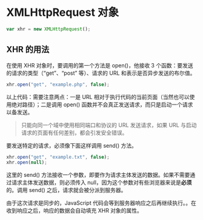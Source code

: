 # XMLHttpRequest 对象

``` js
var xhr = new XMLHttpRequest();
```

## XHR 的用法

在使用 XHR 对象时，要调用的第一个方法是 open()，他接收 3 个函数：要发送的请求的类型（“get”、“post” 等）、请求的 URL 和表示是否异步发送的布尔值。

``` js
xhr.open("get", "example.php", false);
```

以上代码：需要注意两点：一是 URL 相对于执行代码的当前页面（当然也可以使用绝对路径）；二是调用 open() 函数并不会真正发送请求，而只是启动一个请求以备发送。

> 只能向同一个域中使用相同端口和协议的 URL 发送请求，如果 URL 与启动请求的页面有任何差别，都会引发安全错误。

要发送特定的请求，必须像下面这样调用 send() 方法。

``` js
xhr.open("get", "example.txt", false);
xhr.open(null);
```

这里的 send() 方法接收一个参数，即要作为请求主体发送的数据。如果不需要通过请求主体发送数据，则必须传入 null，因为这个参数对有些浏览器来说是**必须**的。调用 send() 之后，请求就会被分派到服务器。

由于这次请求是同步的，JavaScript 代码会等到服务器响应之后再继续执行。。在收到响应之后，响应的数据会自动填充 XHR 对象的属性。